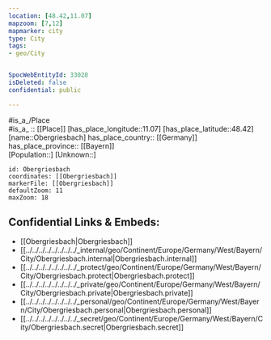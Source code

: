 ```yaml
---
location: [48.42,11.07] 
mapzoom: [7,12] 
mapmarker: city 
type: City
tags:
- geo/City


SpocWebEntityId: 33028
isDeleted: false
confidential: public

---
```

#is_a_/Place  
#is_a_ :: [[Place]] 
[has_place_longitude::11.07] 
[has_place_latitude::48.42] 
[name::Obergriesbach] 
has_place_country:: [[Germany]]  
has_place_province:: [[Bayern]]  
[Population::] 
[Unknown::] 


```leaflet
id: Obergriesbach
coordinates: [[Obergriesbach]] 
markerFile: [[Obergriesbach]] 
defaultZoom: 11 
maxZoom: 18
```


## Confidential Links & Embeds: 
- [[Obergriesbach|Obergriesbach]]  
- [[../../../../../../../../_internal/geo/Continent/Europe/Germany/West/Bayern/City/Obergriesbach.internal|Obergriesbach.internal]] 
- [[../../../../../../../../_protect/geo/Continent/Europe/Germany/West/Bayern/City/Obergriesbach.protect|Obergriesbach.protect]] 
- [[../../../../../../../../_private/geo/Continent/Europe/Germany/West/Bayern/City/Obergriesbach.private|Obergriesbach.private]] 
- [[../../../../../../../../_personal/geo/Continent/Europe/Germany/West/Bayern/City/Obergriesbach.personal|Obergriesbach.personal]] 
- [[../../../../../../../../_secret/geo/Continent/Europe/Germany/West/Bayern/City/Obergriesbach.secret|Obergriesbach.secret]] 
